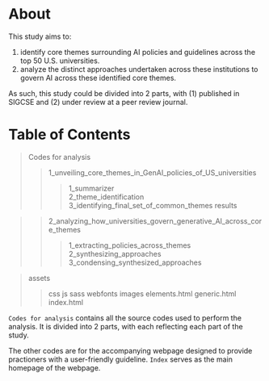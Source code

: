 # About

This study aims to:  
1. identify core themes surrounding AI policies and guidelines across the top 50 U.S. universities.
2. analyze the distinct approaches undertaken across these institutions to govern AI across these identified core themes.

As such, this study could be divided into 2 parts, with (1) published in SIGCSE and (2) under review at a peer review journal. 

# Table of Contents  

> Codes for analysis
>> 1_unveiling_core_themes_in_GenAI_policies_of_US_universities
>>> 1_summarizer  
>>> 2_theme_identification  
>>> 3_identifying_final_set_of_common_themes
>>> results

>> 2_analyzing_how_universities_govern_generative_AI_across_core_themes
>>> 1_extracting_policies_across_themes  
>>> 2_synthesizing_approaches  
>>> 3_condensing_synthesized_approaches  

> assets
>> css
>> js
>> sass
>> webfonts
> images
> elements.html
> generic.html
> index.html

`Codes for analysis` contains all the source codes used to perform the analysis. It is divided into 2 parts, with each reflecting each part of the study.   

The other codes are for the accompanying webpage designed to provide practioners with a user-friendly guideline. `Index` serves as the main homepage of the webpage. 
